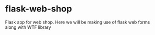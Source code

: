 # flask-web-shop
Flask app for web shop. Here we will be making use of flask web forms along with WTF library

